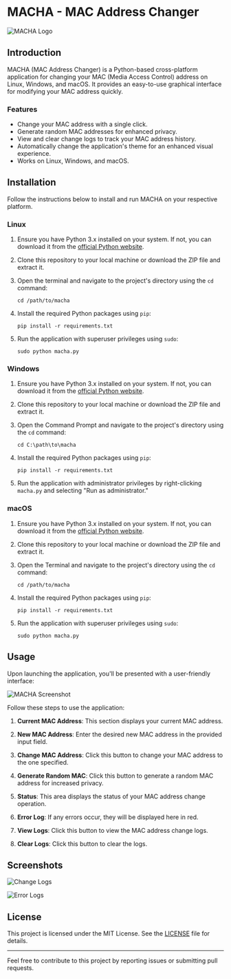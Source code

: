 # MACHA - MAC Address Changer

![MACHA Logo](images/macha_logo.png)

## Introduction

MACHA (MAC Address Changer) is a Python-based cross-platform application for changing your MAC (Media Access Control) address on Linux, Windows, and macOS. It provides an easy-to-use graphical interface for modifying your MAC address quickly.

### Features

- Change your MAC address with a single click.
- Generate random MAC addresses for enhanced privacy.
- View and clear change logs to track your MAC address history.
- Automatically change the application's theme for an enhanced visual experience.
- Works on Linux, Windows, and macOS.

## Installation

Follow the instructions below to install and run MACHA on your respective platform.

### Linux

1. Ensure you have Python 3.x installed on your system. If not, you can download it from the [official Python website](https://www.python.org/downloads/).

2. Clone this repository to your local machine or download the ZIP file and extract it.

3. Open the terminal and navigate to the project's directory using the `cd` command:

   ```shell
   cd /path/to/macha
   ```

5. Install the required Python packages using `pip`:

   ```shell
   pip install -r requirements.txt
   ```

7. Run the application with superuser privileges using `sudo`:

   ```shell
   sudo python macha.py
   ```

### Windows

1. Ensure you have Python 3.x installed on your system. If not, you can download it from the [official Python website](https://www.python.org/downloads/windows/).

2. Clone this repository to your local machine or download the ZIP file and extract it.

3. Open the Command Prompt and navigate to the project's directory using the `cd` command:

   ```shell
   cd C:\path\to\macha
   ```

5. Install the required Python packages using `pip`:

   ```shell
   pip install -r requirements.txt
   ```

6. Run the application with administrator privileges by right-clicking `macha.py` and selecting "Run as administrator."

### macOS

1. Ensure you have Python 3.x installed on your system. If not, you can download it from the [official Python website](https://www.python.org/downloads/mac-osx/).

2. Clone this repository to your local machine or download the ZIP file and extract it.

3. Open the Terminal and navigate to the project's directory using the `cd` command:

   ```shell
   cd /path/to/macha
   ```

5. Install the required Python packages using `pip`:

   ```shell
   pip install -r requirements.txt
   ```

7. Run the application with superuser privileges using `sudo`:

   ```shell
   sudo python macha.py
   ```

## Usage

Upon launching the application, you'll be presented with a user-friendly interface:

![MACHA Screenshot](images/macha_screenshot.png)

Follow these steps to use the application:

1. **Current MAC Address**: This section displays your current MAC address.

2. **New MAC Address**: Enter the desired new MAC address in the provided input field.

3. **Change MAC Address**: Click this button to change your MAC address to the one specified.

4. **Generate Random MAC**: Click this button to generate a random MAC address for increased privacy.

5. **Status**: This area displays the status of your MAC address change operation.

6. **Error Log**: If any errors occur, they will be displayed here in red.

7. **View Logs**: Click this button to view the MAC address change logs.

8. **Clear Logs**: Click this button to clear the logs.

## Screenshots

![Change Logs](images/change_logs.png)

![Error Logs](images/error_logs.png)

## License

This project is licensed under the MIT License. See the [LICENSE](LICENSE) file for details.

---

Feel free to contribute to this project by reporting issues or submitting pull requests.
